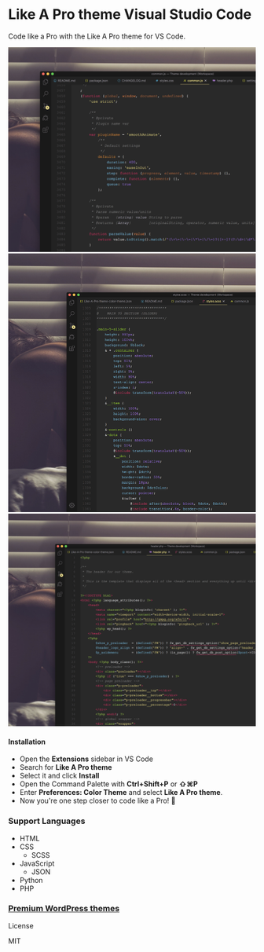 # Like A Pro theme Visual Studio Code



Code like a Pro with the Like A Pro theme for VS Code.



![Like A Pro theme for VS Code](snapshot.png)
![Like A Pro theme for VS Code](snapshot1.png)
![Like A Pro theme for VS Code](snapshot2.png)

#### Installation

* Open the **Extensions** sidebar in VS Code
* Search for **Like A Pro theme**
* Select it and click **Install**
* Open the Command Palette with **Ctrl+Shift+P** or **⇧⌘P**
* Enter **Preferences: Color Theme** and select **Like A Pro theme**.
* Now you're one step closer to code like a Pro! 🎉 

### Support Languages

 - HTML
 - CSS
   - SCSS
 - JavaScript
   - JSON
 - Python
 - PHP

### [Premium WordPress themes](https://likeaprothemes.com)
License

MIT

